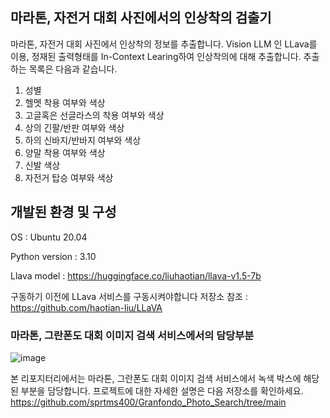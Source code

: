 ## 마라톤, 자전거 대회 사진에서의 인상착의 검출기
마라톤, 자전거 대회 사진에서 인상착의 정보를 추출합니다.
Vision LLM 인 LLava를 이용, 
정재된 출력형태를 In-Context Learing하여 인상착의에 대해 추출합니다.
추출하는 목록은 다음과 같습니다.

1. 성별
2. 헬멧 착용 여부와 색상
3. 고글혹은 선글라스의 착용 여부와 색상
4. 상의 긴팔/반판 여부와 색상
5. 하의 신바지/반바지 여부와 색상
6. 양말 착용 여부와 색상
7. 신발 색상
8. 자전거 탑승 여부와 색상

## 개발된 환경 및 구성

OS : Ubuntu 20.04

Python version : 3.10

Llava model : https://huggingface.co/liuhaotian/llava-v1.5-7b

구동하기 이전에 LLava 서비스를 구동시켜야합니다 
저장소 참조 : https://github.com/haotian-liu/LLaVA


### 마라톤, 그란폰도 대회 이미지 검색 서비스에서의 담당부분
![image](https://github.com/sprtms400/appearance-llava/assets/26298389/1151f74e-3c5d-411c-94de-1971e19c5000)


본 리포지터리에서는 마라톤, 그란폰도 대회 이미지 검색 서비스에서 녹색 박스에 해당된 부분을 담당합니다. 프로젝트에 대한 자세한 설명은
다음 저장소를 확인하세요.
https://github.com/sprtms400/Granfondo_Photo_Search/tree/main
